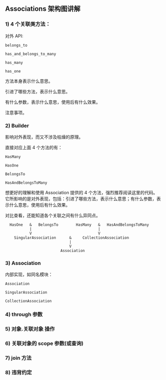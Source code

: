 ## Associations 架构图讲解

### 1) 4 个关联类方法：

对外 API:

```
belongs_to

has_and_belongs_to_many

has_many

has_one
```

方法本身表示什么意思。

引进了哪些方法，表示什么意思。

有什么参数，表示什么意思，使用后有什么效果。

注意事项。

### 2) Builder

影响对外表现，而又不涉及枯燥的原理。

直接对应上面 4 个方法的有：

```
HasMany

HasOne

BelongsTo

HasAndBelongsToMany
```

想更好的理解和使用 Association 提供的 4 个方法，强烈推荐阅读这里的代码。它所影响的是对外表现，包括：引进了哪些方法，表示什么意思；有什么参数，表示什么意思，使用后有什么效果。

对比查看，还能知道各个关联之间有什么异同点。

```
  HasOne   &   BelongsTo        HasMany   &   HasAndBelongsToMany
           |                              |
           V                              V
    SingularAssociation      &     CollectionAssociation
                             |
                             V   
                         Association
```

### 3) Association

内部实现，如同名模块：

```
Association

SingularAssociation

CollectionAssociation
```

### 4) through 参数

### 5) 对象.关联对象 操作

### 6) 关联对象的 scope 参数(或查询)

### 7) join 方法

### 8) 违背约定
